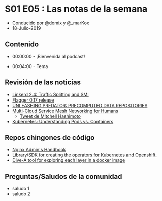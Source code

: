 # S01 E05 : Las notas de la semana

- Conducido por @domix y @_marKox
- 18-Julio-2019

## Contenido

- 00:00:00 - ¡Bienvenida al podcast!

<!---
- 00:02:00 - Revisión de las noticias
--->

- 00:04:00 - Tema


## Revisión de las noticias

* [Linkerd 2.4: Traffic Splitting and SMI](https://linkerd.io/2019/07/11/announcing-linkerd-2.4/)
* [Flagger 0.17 release](https://twitter.com/stefanprodan/status/1151162591856812035?s=21)
* [UNLEASHING PREDATOR: PRECOMPUTED DATA REPOSITORIES](https://objectcomputing.com/news/2019/07/18/unleashing-predator-precomputed-data-repositories)
* [Multi-Cloud Service Mesh Networking for Humans](https://www.hashicorp.com/resources/multi-cloud-service-mesh-networking-for-humans)
    * [Tweet de Mitchell Hashimoto](https://twitter.com/i/web/status/1151543328615227392)
* [Kubernetes: Understanding Pods vs. Containers](https://speakerdeck.com/thockin/kubernetes-understanding-pods-vs-containers)

## Repos chingones de código

* [Nginx Admin's Handbook](https://github.com/trimstray/nginx-admins-handbook)
* [Library/SDK for creating the operators for Kubernetes and Openshift.](https://github.com/jvm-operators/abstract-operator)
* [Dive-A tool for exploring each layer in a docker image](https://github.com/wagoodman/dive)


## Preguntas/Saludos de la comunidad

* saludo 1
* saludo 2
